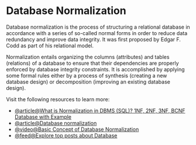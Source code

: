 # Database Normalization

Database normalization is the process of structuring a relational database in accordance with a series of so-called normal forms in order to reduce data redundancy and improve data integrity. It was first proposed by Edgar F. Codd as part of his relational model.

Normalization entails organizing the columns (attributes) and tables (relations) of a database to ensure that their dependencies are properly enforced by database integrity constraints. It is accomplished by applying some formal rules either by a process of synthesis (creating a new database design) or decomposition (improving an existing database design).

Visit the following resources to learn more:

- [@article@What is Normalization in DBMS (SQL)? 1NF, 2NF, 3NF, BCNF Database with Example](https://www.guru99.com/database-normalization.html)
- [@article@Database normalization](https://en.wikipedia.org/wiki/Database_normalization)
- [@video@Basic Concept of Database Normalization](https://www.youtube.com/watch?v=xoTyrdT9SZI)
- [@feed@Explore top posts about Database](https://app.daily.dev/tags/database?ref=roadmapsh)
